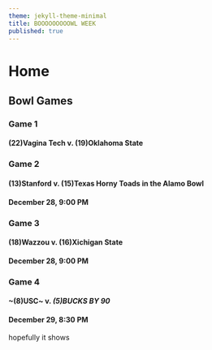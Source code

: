 ```yaml
---
theme: jekyll-theme-minimal
title: BOOOOOOOOOWL WEEK
published: true
---
```

<body>
<div id="fb-root"></div>
<script>(function(d, s, id) {
  var js, fjs = d.getElementsByTagName(s)[0];
  if (d.getElementById(id)) return;
  js = d.createElement(s); js.id = id;
  js.src = 'https://connect.facebook.net/en_US/sdk.js#xfbml=1&version=v2.11&appId=133329484016307';
  fjs.parentNode.insertBefore(js, fjs);
}(document, 'script', 'facebook-jssdk'));</script>

# Home

## Bowl Games


### Game 1
#### (22)Vagina Tech v. (19)Oklahoma State

### Game 2
#### (13)Stanford v. (15)Texas Horny Toads in the Alamo Bowl
#### December 28, 9:00 PM

### Game 3
#### (18)Wazzou v. (16)Xichigan State
#### December 28, 9:00 PM

### Game 4
#### ~(8)USC~ v. *__(5)BUCKS BY 90__*
#### December 29, 8:30 PM 


hopefully it shows

<div class="fb-comments" data-href="https://developers.facebook.com/docs/plugins/comments#configurator" data-numposts="5"></div>

</body>
